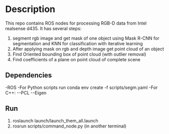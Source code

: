 # Description
This repo contains ROS nodes for processing RGB-D data from Intel realsense d435.
It has several steps:
1. segment rgb image and get mask of one object using Mask R-CNN for segmentation and KNN for classification with iterative learning
2. After applying mask on rgb and depth image get point cloud of an object
3. Find Oriented bounding box of point cloud (with outlier removal)
4. Find coefficients of a plane on point cloud of complete scene

## Dependencies
-ROS
-For Python scripts run conda env create -f scripts/segm.yaml
-For C++:
--PCL
--Eigen
## Run 
1. roslaunch launch/launch_them_all.launch
2. rosrun scripts/command_node.py (in another terminal)
